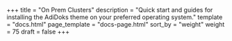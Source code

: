+++
title = "On Prem Clusters"
description = "Quick start and guides for installing the AdiDoks theme on your preferred operating system."
template = "docs.html"
page_template = "docs-page.html"
sort_by = "weight"
weight = 75
draft = false
+++